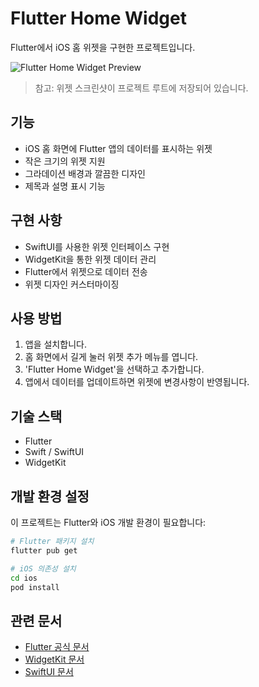 # Flutter Home Widget

Flutter에서 iOS 홈 위젯을 구현한 프로젝트입니다.

![Flutter Home Widget Preview](flutter_home_widget.png)

> 참고: 위젯 스크린샷이 프로젝트 루트에 저장되어 있습니다.

## 기능

- iOS 홈 화면에 Flutter 앱의 데이터를 표시하는 위젯
- 작은 크기의 위젯 지원
- 그라데이션 배경과 깔끔한 디자인
- 제목과 설명 표시 기능

## 구현 사항

- SwiftUI를 사용한 위젯 인터페이스 구현
- WidgetKit을 통한 위젯 데이터 관리
- Flutter에서 위젯으로 데이터 전송
- 위젯 디자인 커스터마이징

## 사용 방법

1. 앱을 설치합니다.
2. 홈 화면에서 길게 눌러 위젯 추가 메뉴를 엽니다.
3. 'Flutter Home Widget'을 선택하고 추가합니다.
4. 앱에서 데이터를 업데이트하면 위젯에 변경사항이 반영됩니다.

## 기술 스택

- Flutter
- Swift / SwiftUI
- WidgetKit

## 개발 환경 설정

이 프로젝트는 Flutter와 iOS 개발 환경이 필요합니다:

```bash
# Flutter 패키지 설치
flutter pub get

# iOS 의존성 설치
cd ios
pod install
```

## 관련 문서

- [Flutter 공식 문서](https://docs.flutter.dev/)
- [WidgetKit 문서](https://developer.apple.com/documentation/widgetkit)
- [SwiftUI 문서](https://developer.apple.com/documentation/swiftui)
